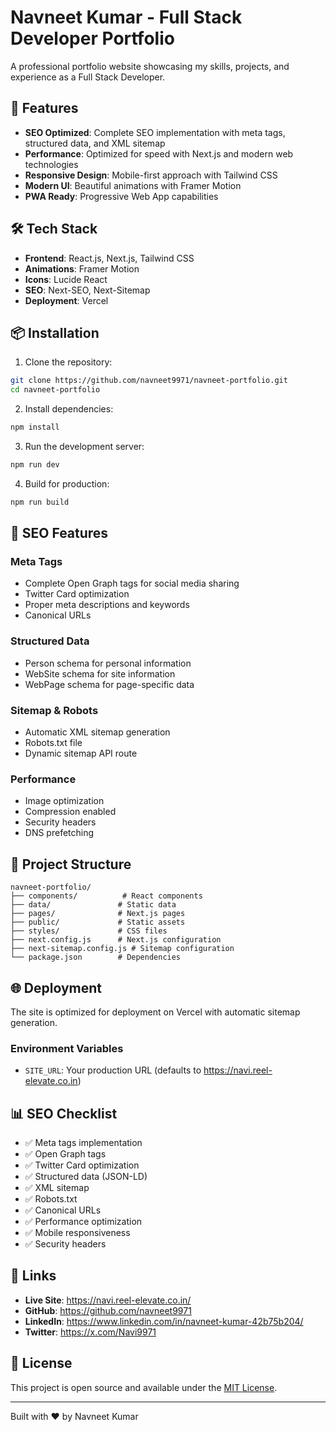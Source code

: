 # Navneet Kumar - Full Stack Developer Portfolio

A professional portfolio website showcasing my skills, projects, and experience as a Full Stack Developer.

## 🚀 Features

- **SEO Optimized**: Complete SEO implementation with meta tags, structured data, and XML sitemap
- **Performance**: Optimized for speed with Next.js and modern web technologies
- **Responsive Design**: Mobile-first approach with Tailwind CSS
- **Modern UI**: Beautiful animations with Framer Motion
- **PWA Ready**: Progressive Web App capabilities

## 🛠️ Tech Stack

- **Frontend**: React.js, Next.js, Tailwind CSS
- **Animations**: Framer Motion
- **Icons**: Lucide React
- **SEO**: Next-SEO, Next-Sitemap
- **Deployment**: Vercel

## 📦 Installation

1. Clone the repository:
```bash
git clone https://github.com/navneet9971/navneet-portfolio.git
cd navneet-portfolio
```

2. Install dependencies:
```bash
npm install
```

3. Run the development server:
```bash
npm run dev
```

4. Build for production:
```bash
npm run build
```

## 🔧 SEO Features

### Meta Tags
- Complete Open Graph tags for social media sharing
- Twitter Card optimization
- Proper meta descriptions and keywords
- Canonical URLs

### Structured Data
- Person schema for personal information
- WebSite schema for site information
- WebPage schema for page-specific data

### Sitemap & Robots
- Automatic XML sitemap generation
- Robots.txt file
- Dynamic sitemap API route

### Performance
- Image optimization
- Compression enabled
- Security headers
- DNS prefetching

## 📁 Project Structure

```
navneet-portfolio/
├── components/          # React components
├── data/               # Static data
├── pages/              # Next.js pages
├── public/             # Static assets
├── styles/             # CSS files
├── next.config.js      # Next.js configuration
├── next-sitemap.config.js # Sitemap configuration
└── package.json        # Dependencies
```

## 🌐 Deployment

The site is optimized for deployment on Vercel with automatic sitemap generation.

### Environment Variables
- `SITE_URL`: Your production URL (defaults to https://navi.reel-elevate.co.in)

## 📊 SEO Checklist

- ✅ Meta tags implementation
- ✅ Open Graph tags
- ✅ Twitter Card optimization
- ✅ Structured data (JSON-LD)
- ✅ XML sitemap
- ✅ Robots.txt
- ✅ Canonical URLs
- ✅ Performance optimization
- ✅ Mobile responsiveness
- ✅ Security headers

## 🔗 Links

- **Live Site**: https://navi.reel-elevate.co.in/
- **GitHub**: https://github.com/navneet9971
- **LinkedIn**: https://www.linkedin.com/in/navneet-kumar-42b75b204/
- **Twitter**: https://x.com/Navi9971

## 📄 License

This project is open source and available under the [MIT License](LICENSE).

---

Built with ❤️ by Navneet Kumar 